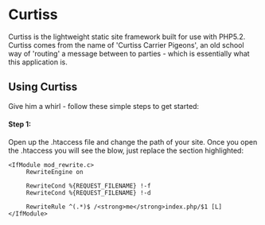 # Curtiss
Curtiss is the lightweight static site framework built for use with PHP5.2. Curtiss comes from the name of 'Curtiss Carrier Pigeons', an old school way of 'routing' a message between to parties - which is essentially what this application is.

## Using Curtiss
Give him a whirl - follow these simple steps to get started:

#### Step 1:
Open up the .htaccess file and change the path of your site. Once you open the .htaccess you will see the blow, just replace the section highlighted:

```code
<IfModule mod_rewrite.c>
     RewriteEngine on

     RewriteCond %{REQUEST_FILENAME} !-f
     RewriteCond %{REQUEST_FILENAME} !-d

     RewriteRule ^(.*)$ /<strong>me</strong>index.php/$1 [L]
</IfModule>
```
